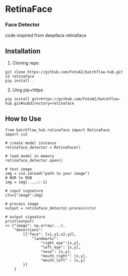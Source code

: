 # RetinaFace 

### Face Detector 
code inspired from deepface retinaface


## Installation

1. Cloning repo
```
git clone https://github.com/FotoAI/batchflow-hub.git
cd retinaface
pip install .
```

2. Uing pip+https
```
pip install git+https://github.com/FotoAI/batchflow-hub.git#subdirectory=retinaface
```

## How to Use

```
from batchflow_hub.retinaface import RetinaFace
import cv2

# create model instance
retinaface_detector = RetinaFace()

# load model in memory
retinaface_detector.open()

# test image
img = cv2.imread("path to your image")
# BGR to RGB
img = img[...,::-1]

# input signature
ctx={"image":img}

# process image
output = retinaface_detector.process(ctx)

# output signature
print(output)
>> {"image": np.array(...), 
    "detections":
        [{"face": [x1,y1,x2,y2],
            "landmarks":
                "right_eye":[x,y],
                "left_eye": [x,y],
                "nose": [x,y],
                "mouth_right": [x,y],
                "mouth_left" : [x,y]
        }]
    }

```
